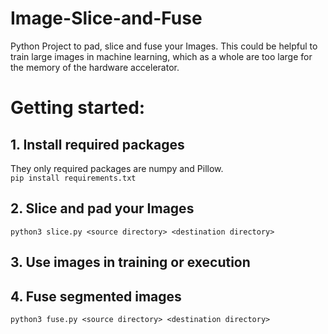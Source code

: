 # Image-Slice-and-Fuse
Python Project to pad, slice and fuse your Images.
This could be helpful to train large images in machine learning, which as a whole are too large for the memory of the hardware accelerator.

# Getting started:
## 1. Install required packages
They only required packages are numpy and Pillow.  
`pip install requirements.txt`

## 2. Slice and pad your Images
`python3 slice.py <source directory> <destination directory>`

## 3. Use images in training or execution

## 4. Fuse segmented images
`python3 fuse.py <source directory> <destination directory>`
